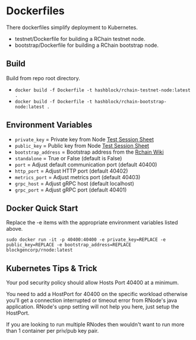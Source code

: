 # Dockerfiles

There dockerfiles simplify deployment to Kubernetes.

- testnet/Dockerfile for building a RChain testnet node.
- bootstrap/Dockerfile for building a RChain bootstrap node.

## Build

Build from repo root directory.

- `docker build -f Dockerfile -t hashblock/rchain-testnet-node:latest .`
- `docker build -f Dockerfile -t hashblock/rchain-bootstrap-node:latest .`

## Environment Variables

- `private_key` = Private key from Node [Test Session Sheet](https://docs.google.com/spreadsheets/d/18merD3OzaDk7nmxQ78SUZBzWLbxA-aOnmcdxpXrp_U0/edit#gid=0)
- `public_key` = Public key from Node [Test Session Sheet](https://docs.google.com/spreadsheets/d/18merD3OzaDk7nmxQ78SUZBzWLbxA-aOnmcdxpXrp_U0/edit#gid=0)
- `bootstrap_address` = Bootstrap address from the [Rchain Wiki](https://rchain.atlassian.net/wiki/spaces/CORE/pages/501842019/RNode+bootstrap+addresses)
- `standalone` = True or False (default is False)
- `port` = Adjust default communication port (default 40400)
- `http_port` = Adjust HTTP port (default 40402)
- `metrics_port` = Adjust metrics port (default 40403)
- `grpc_host` = Adjust gRPC host (default localhost)
- `grpc_port` = Adjust gRPC port (default 40401)

## Docker Quick Start

Replace the -e items with the appropriate environment variables listed above.

`sudo docker run -it -p 40400:40400 -e private_key=REPLACE -e public_key=REPLACE -e bootstrap_address=REPLACE blockgencorp/rnode:latest`

## Kubernetes Tips & Trick

Your pod security policy should allow Hosts Port 40400 at a minimum.

You need to add a HostPort for 40400 on the specific workload otherwise you'll get a connection interrupted or timeout error from RNode's java application. RNode's upnp setting will not help you here, just setup the HostPort.

If you are looking to run multiple RNodes then wouldn't want to run more than 1 container per priv/pub key pair.